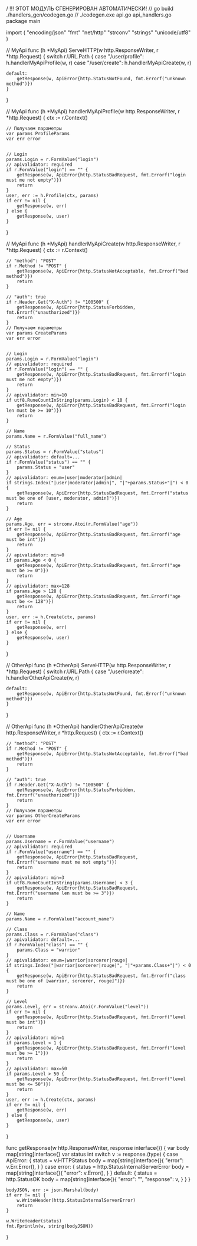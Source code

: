 / !!! ЭТОТ МОДУЛЬ СГЕНЕРИРОВАН АВТОМАТИЧЕСКИ!
// 	go build ./handlers_gen/codegen.go
// 	./codegen.exe api.go api_handlers.go
package main

import (
	"encoding/json"
	"fmt"
	"net/http"
	"strconv"
	"strings"
	"unicode/utf8"
)


// MyApi
func (h *MyApi) ServeHTTP(w http.ResponseWriter, r *http.Request) {
	switch r.URL.Path {
			case "/user/profile": h.handlerMyApiProfile(w, r)
		case "/user/create": h.handlerMyApiCreate(w, r)

	default:
		getResponse(w, ApiError{http.StatusNotFound, fmt.Errorf("unknown method")})
	}
}

// MyApi
func (h *MyApi) handlerMyApiProfile(w http.ResponseWriter, r *http.Request) {
	ctx := r.Context()
	
	
	// Получаем параметры
	var params ProfileParams
	var err error
	

	// Login
	params.Login = r.FormValue("login")
	// apivalidator: required
	if r.FormValue("login") == "" {
		getResponse(w, ApiError{http.StatusBadRequest, fmt.Errorf("login must me not empty")})
		return
	}
	user, err := h.Profile(ctx, params)
	if err != nil {
		getResponse(w, err)
	} else {
		getResponse(w, user)
	}
}

// MyApi
func (h *MyApi) handlerMyApiCreate(w http.ResponseWriter, r *http.Request) {
	ctx := r.Context()
	
	// "method": "POST"
	if r.Method != "POST" {
		getResponse(w, ApiError{http.StatusNotAcceptable, fmt.Errorf("bad method")})
		return
	}
	
	// "auth": true
	if r.Header.Get("X-Auth") != "100500" {
		getResponse(w, ApiError{http.StatusForbidden, fmt.Errorf("unauthorized")})
		return
	}
	// Получаем параметры
	var params CreateParams
	var err error
	

	// Login
	params.Login = r.FormValue("login")
	// apivalidator: required
	if r.FormValue("login") == "" {
		getResponse(w, ApiError{http.StatusBadRequest, fmt.Errorf("login must me not empty")})
		return
	}
	// apivalidator: min=10
	if utf8.RuneCountInString(params.Login) < 10 {
		getResponse(w, ApiError{http.StatusBadRequest, fmt.Errorf("login len must be >= 10")})
		return
	}

	// Name
	params.Name = r.FormValue("full_name")

	// Status
	params.Status = r.FormValue("status")
	// apivalidator: default=...
	if r.FormValue("status") == "" {
		params.Status = "user"
	}
	// apivalidator: enum=|user|moderator|admin|
	if strings.Index("|user|moderator|admin|", "|"+params.Status+"|") < 0 {
		getResponse(w, ApiError{http.StatusBadRequest, fmt.Errorf("status must be one of [user, moderator, admin]")})
		return
	}

	// Age
	params.Age, err = strconv.Atoi(r.FormValue("age"))
	if err != nil {
		getResponse(w, ApiError{http.StatusBadRequest, fmt.Errorf("age must be int")})
		return
	}
	// apivalidator: min=0
	if params.Age < 0 {
		getResponse(w, ApiError{http.StatusBadRequest, fmt.Errorf("age must be >= 0")})
		return
	}
	// apivalidator: max=128
	if params.Age > 128 {
		getResponse(w, ApiError{http.StatusBadRequest, fmt.Errorf("age must be <= 128")})
		return
	}
	user, err := h.Create(ctx, params)
	if err != nil {
		getResponse(w, err)
	} else {
		getResponse(w, user)
	}
}

// OtherApi
func (h *OtherApi) ServeHTTP(w http.ResponseWriter, r *http.Request) {
	switch r.URL.Path {
			case "/user/create": h.handlerOtherApiCreate(w, r)

	default:
		getResponse(w, ApiError{http.StatusNotFound, fmt.Errorf("unknown method")})
	}
}

// OtherApi
func (h *OtherApi) handlerOtherApiCreate(w http.ResponseWriter, r *http.Request) {
	ctx := r.Context()
	
	// "method": "POST"
	if r.Method != "POST" {
		getResponse(w, ApiError{http.StatusNotAcceptable, fmt.Errorf("bad method")})
		return
	}
	
	// "auth": true
	if r.Header.Get("X-Auth") != "100500" {
		getResponse(w, ApiError{http.StatusForbidden, fmt.Errorf("unauthorized")})
		return
	}
	// Получаем параметры
	var params OtherCreateParams
	var err error
	

	// Username
	params.Username = r.FormValue("username")
	// apivalidator: required
	if r.FormValue("username") == "" {
		getResponse(w, ApiError{http.StatusBadRequest, fmt.Errorf("username must me not empty")})
		return
	}
	// apivalidator: min=3
	if utf8.RuneCountInString(params.Username) < 3 {
		getResponse(w, ApiError{http.StatusBadRequest, fmt.Errorf("username len must be >= 3")})
		return
	}

	// Name
	params.Name = r.FormValue("account_name")

	// Class
	params.Class = r.FormValue("class")
	// apivalidator: default=...
	if r.FormValue("class") == "" {
		params.Class = "warrior"
	}
	// apivalidator: enum=|warrior|sorcerer|rouge|
	if strings.Index("|warrior|sorcerer|rouge|", "|"+params.Class+"|") < 0 {
		getResponse(w, ApiError{http.StatusBadRequest, fmt.Errorf("class must be one of [warrior, sorcerer, rouge]")})
		return
	}

	// Level
	params.Level, err = strconv.Atoi(r.FormValue("level"))
	if err != nil {
		getResponse(w, ApiError{http.StatusBadRequest, fmt.Errorf("level must be int")})
		return
	}
	// apivalidator: min=1
	if params.Level < 1 {
		getResponse(w, ApiError{http.StatusBadRequest, fmt.Errorf("level must be >= 1")})
		return
	}
	// apivalidator: max=50
	if params.Level > 50 {
		getResponse(w, ApiError{http.StatusBadRequest, fmt.Errorf("level must be <= 50")})
		return
	}
	user, err := h.Create(ctx, params)
	if err != nil {
		getResponse(w, err)
	} else {
		getResponse(w, user)
	}
}


func getResponse(w http.ResponseWriter, response interface{}) {
	var body map[string]interface{}
	var status int
	switch v := response.(type) {
	case ApiError:
		{
			status = v.HTTPStatus
			body = map[string]interface{}{
				"error": v.Err.Error(),
			}
		}
	case error:
		{
			status = http.StatusInternalServerError
			body = map[string]interface{}{
				"error": v.Error(),
			}
		}
	default:
		{
			status = http.StatusOK
			body = map[string]interface{}{
				"error":    "",
				"response": v,
			}
		}
	}

	bodyJSON, err := json.Marshal(body)
	if err != nil {
		w.WriteHeader(http.StatusInternalServerError)
		return
	}

	w.WriteHeader(status)
	fmt.Fprintln(w, string(bodyJSON))
}